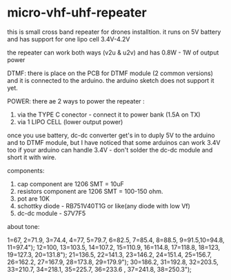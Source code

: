 # micro-vhf-uhf-repeater

this is small cross band repeater for drones installtion.
it runs on 5V battery and has support for one lipo cell 3.4V-4.2V

the repeater can work both ways (v2u & u2v) and has 0.8W - 1W of output power

DTMF:
there is place on the PCB for DTMF module (2 common versions) and it is connected to the arduino. the arduino sketch does not support it yet.

POWER:
there ae 2 ways to power the repeater :

1) via the TYPE C conector - connect it to power bank (1.5A on TX)
2) via 1 LIPO CELL (lower output power)

once you use battery, dc-dc converter get's in to duply 5V to the arduino and to DTMF module, but I have noticed that some arduinos can work 3.4V too
if your arduino can handle 3.4V - don't solder the dc-dc module and short it with wire.

components:
1) cap component are 1206 SMT = 10uF
2) resistors component are 1206 SMT = 100-150 ohm.
3) pot are 10K
4) schottky diode - RB751V40T1G or like(any diode with low Vf)
5) dc-dc module -  S7V7F5 

about tone:

 1=67, 2=71.9, 3=74.4, 4=77, 5=79.7, 6=82.5, 7=85.4, 8=88.5, 9=91.5,10=94.8, 11=97.4");
 12=100, 13=103.5, 14=107.2, 15=110.9, 16=114.8, 17=118.8, 18=123, 19=127.3, 20=131.8");
 21=136.5, 22=141.3, 23=146.2, 24=151.4, 25=156.7, 26=162.2, 27=167.9, 28=173.8, 29=179.9");
 30=186.2, 31=192.8, 32=203.5, 33=210.7, 34=218.1, 35=225.7, 36=233.6 , 37=241.8, 38=250.3");



